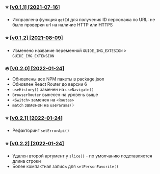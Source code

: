 ### ⭐️ [[v0.1.1] [2021-07-16]](https://github.com/dev-pandaren/react-star-wars/commit/6d25325918058290dca92822e1df30012736a876)
- Исправлена функция `getId` для получения ID персонажа по URL: не было проверки url на наличие HTTP или HTTPS

### ⭐️ [[v0.1.2] [2021-08-09]](https://github.com/dev-pandaren/react-star-wars/commit/c2d59d6606394cddeafabfb47a33596bc2023dde)
- Изменено название переменной `GUIDE_IMG_EXTESION` > `GUIDE_IMG_EXTENSION`

### 🔥 [[v0.2.0] [2022-01-24]](https://github.com/dev-pandaren/react-star-wars/commit/451a21c2ce02e58717ba08f291ff10286c012176)
- Обновлены все NPM пакеты в package.json
- Обновлен React Router до версии 6
- `useHistory()` заменен на `useNavigate()`
- `BrowserRouter` вынесен на уровень выше
- `<Switch>` заменен на `<Routes>`
- `match` заменен на `useParams()`

### ⭐️ [[v0.2.1] [2022-01-24]](https://github.com/dev-pandaren/react-star-wars/commit/ee58140723211f2052d5b73b8cb74474ac5c4315)
- Рефакторинг `setErrorApi()`

### ⭐️ [[v0.2.2] [2022-01-24]](https://github.com/dev-pandaren/react-star-wars/commit/5f7d36e624153fec3b1ecbf02a54f4e29cc8a473)
- Удален второй аргумент у `slice()` - по умолчанию подставляется длина строки
- Более компактная запись для `setPersonFavorite()`
